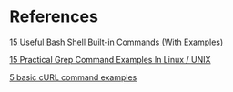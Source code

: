 # References

[15 Useful Bash Shell Built-in Commands (With Examples)](https://www.thegeekstuff.com/2010/08/bash-shell-builtin-commands)

[15 Practical Grep Command Examples In Linux / UNIX](https://www.thegeekstuff.com/2009/03/15-practical-unix-grep-command-examples/)

[5 basic cURL command examples](https://www.rosehosting.com/blog/curl-command-examples/)